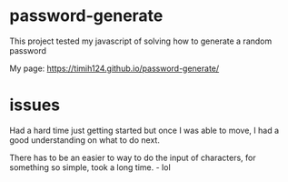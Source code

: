 # password-generate

This project tested my javascript of solving how to generate a random password

My page: https://timih124.github.io/password-generate/ 



# issues 
Had a hard time just getting started but once I was able to move, I had a good understanding on what to do next.

There has to be an easier to way to do the input of characters, for something so simple, took a long time. - lol

